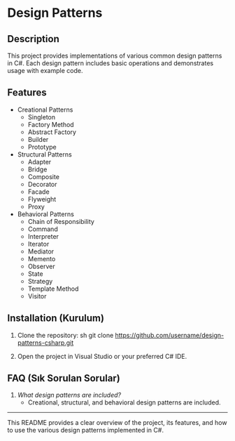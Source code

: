 # Design Patterns

## Description 
This project provides implementations of various common design patterns in C#. Each design pattern includes basic operations and demonstrates usage with example code.

## Features 
- Creational Patterns
  - Singleton
  - Factory Method
  - Abstract Factory
  - Builder
  - Prototype
- Structural Patterns  
  - Adapter
  - Bridge
  - Composite
  - Decorator
  - Facade
  - Flyweight
  - Proxy
- Behavioral Patterns  
  - Chain of Responsibility
  - Command
  - Interpreter
  - Iterator
  - Mediator
  - Memento
  - Observer
  - State
  - Strategy
  - Template Method
  - Visitor

## Installation (Kurulum)
1. Clone the repository:
   sh
   git clone https://github.com/username/design-patterns-csharp.git
   
2. Open the project in Visual Studio or your preferred C# IDE.


## FAQ (Sık Sorulan Sorular)
1. *What design patterns are included?*
   - Creational, structural, and behavioral design patterns are included.


---

This README provides a clear overview of the project, its features, and how to use the various design patterns implemented in C#.
